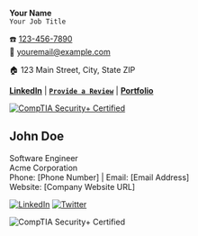 **Your Name**  
`Your Job Title`  

☎️ [123-456-7890](tel:+1234567890)  
📧 [youremail@example.com](mailto:youremail@example.com)  

🏠 123 Main Street, City, State ZIP  

[**LinkedIn**](https://www.linkedin.com/in/joseph-estes/) | [**`Provide a Review`**](URL_TO_REVIEW_PAGE) | [**Portfolio**](https://josephestes.github.io)  

[![CompTIA Security+ Certified](https://josephestes.github.io/securityplus-logo.png)](https://www.youracclaim.com/badges/0c63e161-e4c4-4d24-971f-789b1aa99f90)


## John Doe  
Software Engineer  
Acme Corporation  
Phone: [Phone Number] | Email: [Email Address]  
Website: [Company Website URL]  

[![LinkedIn](LinkedIn-Icon-URL)](LinkedIn-Profile-URL) [![Twitter](Twitter-Icon-URL)](Twitter-Profile-URL)

![CompTIA Security+ Certified](https://josephestes.github.io/securityplus-logo.png)
